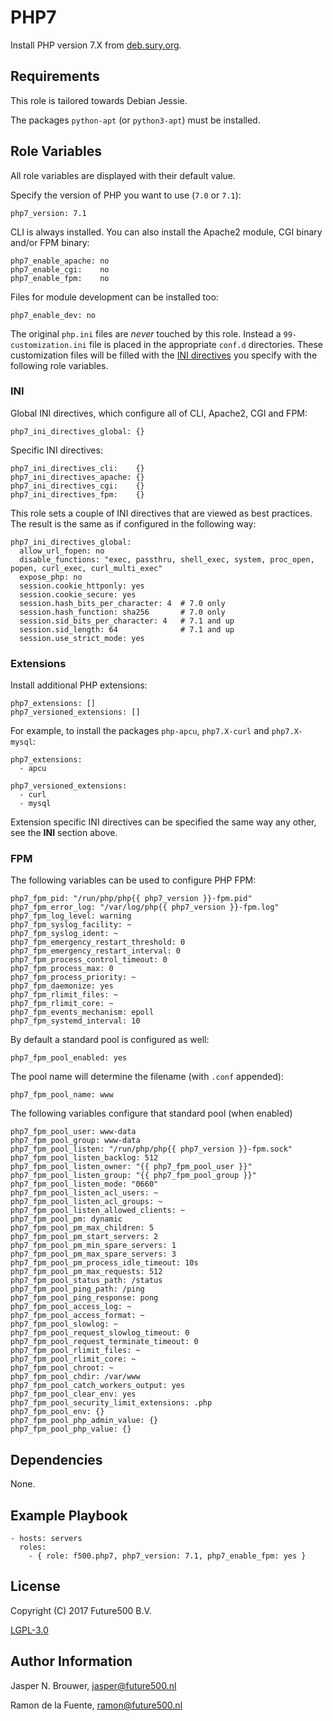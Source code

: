 PHP7
====

Install PHP version 7.X from [deb.sury.org](https://deb.sury.org/).

Requirements
------------

This role is tailored towards Debian Jessie.

The packages `python-apt` (or `python3-apt`) must be installed.

Role Variables
--------------

All role variables are displayed with their default value.

Specify the version of PHP you want to use (`7.0` or `7.1`):

    php7_version: 7.1

CLI is always installed. You can also install the Apache2 module, CGI binary and/or FPM binary:

    php7_enable_apache: no
    php7_enable_cgi:    no
    php7_enable_fpm:    no

Files for module development can be installed too:

    php7_enable_dev: no

The original `php.ini` files are _never_ touched by this role.
Instead a `99-customization.ini` file is placed in the appropriate `conf.d` directories.
These customization files will be filled with the [INI directives](https://secure.php.net/manual/en/ini.list.php) you specify with the following role variables.

### INI

Global INI directives, which configure all of CLI, Apache2, CGI and FPM:

    php7_ini_directives_global: {}

Specific INI directives:

    php7_ini_directives_cli:    {}
    php7_ini_directives_apache: {}
    php7_ini_directives_cgi:    {}
    php7_ini_directives_fpm:    {}

This role sets a couple of INI directives that are viewed as best practices.
The result is the same as if configured in the following way:

    php7_ini_directives_global:
      allow_url_fopen: no
      disable_functions: "exec, passthru, shell_exec, system, proc_open, popen, curl_exec, curl_multi_exec"
      expose_php: no
      session.cookie_httponly: yes
      session.cookie_secure: yes
      session.hash_bits_per_character: 4  # 7.0 only
      session.hash_function: sha256       # 7.0 only
      session.sid_bits_per_character: 4   # 7.1 and up
      session.sid_length: 64              # 7.1 and up
      session.use_strict_mode: yes

### Extensions

Install additional PHP extensions:

    php7_extensions: []
    php7_versioned_extensions: []

For example, to install the packages `php-apcu`, `php7.X-curl` and `php7.X-mysql`:

    php7_extensions:
      - apcu

    php7_versioned_extensions:
      - curl
      - mysql

Extension specific INI directives can be specified the same way any other, see the **INI** section above.

### FPM

The following variables can be used to configure PHP FPM:

    php7_fpm_pid: "/run/php/php{{ php7_version }}-fpm.pid"
    php7_fpm_error_log: "/var/log/php{{ php7_version }}-fpm.log"
    php7_fpm_log_level: warning
    php7_fpm_syslog_facility: ~
    php7_fpm_syslog_ident: ~
    php7_fpm_emergency_restart_threshold: 0
    php7_fpm_emergency_restart_interval: 0
    php7_fpm_process_control_timeout: 0
    php7_fpm_process_max: 0
    php7_fpm_process_priority: ~
    php7_fpm_daemonize: yes
    php7_fpm_rlimit_files: ~
    php7_fpm_rlimit_core: ~
    php7_fpm_events_mechanism: epoll
    php7_fpm_systemd_interval: 10

By default a standard pool is configured as well:

    php7_fpm_pool_enabled: yes

The pool name will determine the filename (with `.conf` appended):

    php7_fpm_pool_name: www

The following variables configure that standard pool (when enabled)

    php7_fpm_pool_user: www-data
    php7_fpm_pool_group: www-data
    php7_fpm_pool_listen: "/run/php/php{{ php7_version }}-fpm.sock"
    php7_fpm_pool_listen_backlog: 512
    php7_fpm_pool_listen_owner: "{{ php7_fpm_pool_user }}"
    php7_fpm_pool_listen_group: "{{ php7_fpm_pool_group }}"
    php7_fpm_pool_listen_mode: "0660"
    php7_fpm_pool_listen_acl_users: ~
    php7_fpm_pool_listen_acl_groups: ~
    php7_fpm_pool_listen_allowed_clients: ~
    php7_fpm_pool_pm: dynamic
    php7_fpm_pool_pm_max_children: 5
    php7_fpm_pool_pm_start_servers: 2
    php7_fpm_pool_pm_min_spare_servers: 1
    php7_fpm_pool_pm_max_spare_servers: 3
    php7_fpm_pool_pm_process_idle_timeout: 10s
    php7_fpm_pool_pm_max_requests: 512
    php7_fpm_pool_status_path: /status
    php7_fpm_pool_ping_path: /ping
    php7_fpm_pool_ping_response: pong
    php7_fpm_pool_access_log: ~
    php7_fpm_pool_access_format: ~
    php7_fpm_pool_slowlog: ~
    php7_fpm_pool_request_slowlog_timeout: 0
    php7_fpm_pool_request_terminate_timeout: 0
    php7_fpm_pool_rlimit_files: ~
    php7_fpm_pool_rlimit_core: ~
    php7_fpm_pool_chroot: ~
    php7_fpm_pool_chdir: /var/www
    php7_fpm_pool_catch_workers_output: yes
    php7_fpm_pool_clear_env: yes
    php7_fpm_pool_security_limit_extensions: .php
    php7_fpm_pool_env: {}
    php7_fpm_pool_php_admin_value: {}
    php7_fpm_pool_php_value: {}

Dependencies
------------

None.

Example Playbook
----------------

    - hosts: servers
      roles:
        - { role: f500.php7, php7_version: 7.1, php7_enable_fpm: yes }

License
-------

Copyright (C) 2017 Future500 B.V.

[LGPL-3.0](https://github.com/f500/ansible-php7/blob/master/COPYING.LESSER)

Author Information
------------------

Jasper N. Brouwer, jasper@future500.nl

Ramon de la Fuente, ramon@future500.nl
